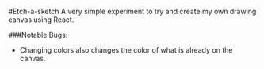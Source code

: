 #Etch-a-sketch
A very simple experiment to try and create my own drawing canvas using React.

###Notable Bugs:
- Changing colors also changes the color of what is already on the canvas.
